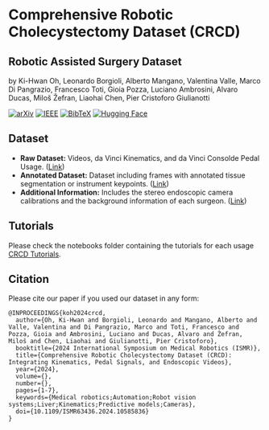 # Comprehensive Robotic Cholecystectomy Dataset (CRCD)
## Robotic Assisted Surgery Dataset  
by Ki-Hwan Oh, Leonardo Borgioli, Alberto Mangano, Valentina Valle, Marco Di Pangrazio, Francesco Toti, Gioia Pozza, Luciano Ambrosini, Alvaro Ducas, Miloš Žefran, Liaohai Chen, Pier Cristoforo Giulianotti

[![arXiv](https://img.shields.io/badge/arXiv-Paper-red?logo=arxiv)](https://arxiv.org/abs/2312.01183) [![IEEE](https://img.shields.io/badge/IEEE-Paper-blue?logo=ieee)](https://ieeexplore.ieee.org/abstract/document/10585836) [![BibTeX](https://img.shields.io/badge/BibTeX-Citation-orange?logo=bibtex)](https://uofi.box.com/s/0cxpk70we719hxcqsdn3bx05lw9yfsth) [![Hugging Face](https://img.shields.io/badge/HuggingFace-Dataset-yellow?logo=huggingface)](https://huggingface.co/datasets/SITL-Eng/CRCD)


## Dataset

- **Raw Dataset:** Videos, da Vinci Kinematics, and da Vinci Consolde Pedal Usage. ([Link](https://uofi.box.com/s/p3aocj6yzq4ctwc0s635a2dfyk9zdv5j))
- **Annotated Dataset:** Dataset including frames with annotated tissue segmentation or instrument keypoints. ([Link](https://uofi.box.com/s/f9bg69ve6fkwktr3o33ahmp620w8jth6))
- **Additional Information:** Includes the stereo endoscopic camera calibrations and the background information of each surgeon. ([Link](https://uofi.box.com/s/w65rui5ylm0i4v4jvlkpacpi4q6jkdpe))

## Tutorials

Please check the notebooks folder containing the tutorials for each usage [CRCD Tutorials](notebooks/).

## Citation

Please cite our paper if you used our dataset in any form: 
```
@INPROCEEDINGS{koh2024crcd,
  author={Oh, Ki-Hwan and Borgioli, Leonardo and Mangano, Alberto and Valle, Valentina and Di Pangrazio, Marco and Toti, Francesco and Pozza, Gioia and Ambrosini, Luciano and Ducas, Alvaro and Žefran, Miloš and Chen, Liaohai and Giulianotti, Pier Cristoforo},
  booktitle={2024 International Symposium on Medical Robotics (ISMR)}, 
  title={Comprehensive Robotic Cholecystectomy Dataset (CRCD): Integrating Kinematics, Pedal Signals, and Endoscopic Videos}, 
  year={2024},
  volume={},
  number={},
  pages={1-7},
  keywords={Medical robotics;Automation;Robot vision systems;Liver;Kinematics;Predictive models;Cameras},
  doi={10.1109/ISMR63436.2024.10585836}
}
```
